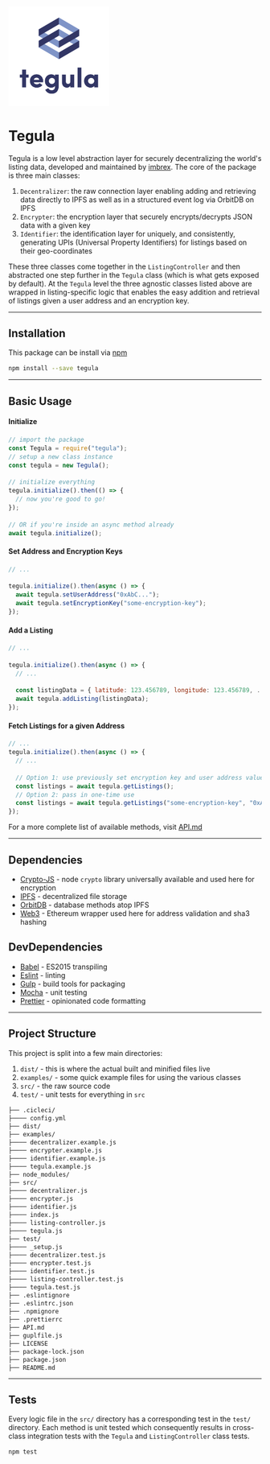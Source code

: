 <img src="tegula-logo.png" width="200">

# Tegula

Tegula is a low level abstraction layer for securely decentralizing the world's listing data, developed and maintained by [imbrex](https://imbrex.io). The core of the package is three main classes:

1. `Decentralizer`: the raw connection layer enabling adding and retrieving data directly to IPFS as well as in a structured event log via OrbitDB on IPFS
2. `Encrypter`: the encryption layer that securely encrypts/decrypts JSON data with a given key
3. `Identifier`: the identification layer for uniquely, and consistently, generating UPIs (Universal Property Identifiers) for listings based on their geo-coordinates

These three classes come together in the `ListingController` and then abstracted one step further in the `Tegula` class (which is what gets exposed by default). At the `Tegula` level the three agnostic classes listed above are wrapped in listing-specific logic that enables the easy addition and retrieval of listings given a user address and an encryption key.

---

## Installation

This package can be install via [npm](https://www.npmjs.com/package/tegula)

```bash
npm install --save tegula
```

---

## Basic Usage

#### Initialize

```js
// import the package
const Tegula = require("tegula");
// setup a new class instance
const tegula = new Tegula();

// initialize everything
tegula.initialize().then(() => {
  // now you're good to go!
});

// OR if you're inside an async method already
await tegula.initialize();
```

#### Set Address and Encryption Keys

```js
// ...

tegula.initialize().then(async () => {
  await tegula.setUserAddress("0xAbC...");
  await tegula.setEncryptionKey("some-encryption-key");
});
```

#### Add a Listing

```js
// ...

tegula.initialize().then(async () => {
  // ...

  const listingData = { latitude: 123.456789, longitude: 123.456789, ... };
  await tegula.addListing(listingData);
});
```

#### Fetch Listings for a given Address

```js
// ...
tegula.initialize().then(async () => {
  // ...

  // Option 1: use previously set encryption key and user address values
  const listings = await tegula.getListings();
  // Option 2: pass in one-time use
  const listings = await tegula.getListings("some-encryption-key", "0xAbC");
});
```

For a more complete list of available methods, visit [API.md](API.md)

---

## Dependencies

- [Crypto-JS](https://www.npmjs.com/package/crypto-js) - node `crypto` library universally available and used here for encryption
- [IPFS](https://ipfs.io) - decentralized file storage
- [OrbitDB](https://github.com/orbitdb/orbit-db) - database methods atop IPFS
- [Web3](https://github.com/ethereum/web3.js/) - Ethereum wrapper used here for address validation and sha3 hashing

## DevDependencies

- [Babel](https://babeljs.io/) - ES2015 transpiling
- [Eslint](https://eslint.org/) - linting
- [Gulp](https://gulpjs.com/) - build tools for packaging
- [Mocha](https://mochajs.org/) - unit testing
- [Prettier](https://prettier.io/) - opinionated code formatting

---

## Project Structure

This project is split into a few main directories:

1. `dist/` - this is where the actual built and minified files live
2. `examples/` - some quick example files for using the various classes
3. `src/` - the raw source code
4. `test/` - unit tests for everything in `src`

```
├── .cicleci/
├──── config.yml
├── dist/
├── examples/
├──── decentralizer.example.js
├──── encrypter.example.js
├──── identifier.example.js
├──── tegula.example.js
├── node_modules/
├── src/
├──── decentralizer.js
├──── encrypter.js
├──── identifier.js
├──── index.js
├──── listing-controller.js
├──── tegula.js
├── test/
├──── _setup.js
├──── decentralizer.test.js
├──── encrypter.test.js
├──── identifier.test.js
├──── listing-controller.test.js
├──── tegula.test.js
├── .eslintignore
├── .eslintrc.json
├── .npmignore
├── .prettierrc
├── API.md
├── guplfile.js
├── LICENSE
├── package-lock.json
├── package.json
├── README.md
```

---

## Tests

Every logic file in the `src/` directory has a corresponding test in the `test/` directory. Each method is unit tested which consequently results in cross-class integration tests with the `Tegula` and `ListingController` class tests.

```bash
npm test
```
